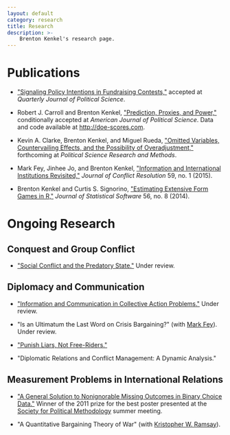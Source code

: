 ```yaml
---
layout: default
category: research
title: Research
description: >-
    Brenton Kenkel's research page.
---
```


# Publications

* ["Signaling Policy Intentions in Fundraising Contests,"](data/valence.pdf) accepted at *Quarterly Journal of Political Science*.

* Robert J. Carroll and Brenton Kenkel, ["Prediction, Proxies, and Power,"](data/doe.pdf) conditionally accepted at *American Journal of Political Science*.  Data and code available at <http://doe-scores.com>.

* Kevin A. Clarke, Brenton Kenkel, and Miguel Rueda, ["Omitted Variables, Countervailing Effects, and the Possibility of Overadjustment,"](https://doi.org/10.1017/psrm.2016.46) forthcoming at *Political Science Research and Methods*.

* Mark Fey, Jinhee Jo, and Brenton Kenkel, ["Information and International Institutions Revisited,"](http://dx.doi.org/10.1177/0022002713503285) *Journal of Conflict Resolution* 59, no. 1 (2015).

* Brenton Kenkel and Curtis S. Signorino, ["Estimating Extensive Form Games in R,"](http://www.jstatsoft.org/v56/i08) *Journal of Statistical Software* 56, no. 8 (2014).


# Ongoing Research

## Conquest and Group Conflict

* ["Social Conflict and the Predatory State."](data/divconq.pdf)  Under review.


## Diplomacy and Communication

* ["Information and Communication in Collective Action Problems."](data/ca1.pdf)  Under review.

* "Is an Ultimatum the Last Word on Crisis Bargaining?" (with [Mark Fey](https://www.rochester.edu/college/faculty/markfey/index.html)).  Under review.

* ["Punish Liars, Not Free-Riders."](data/punish-liars.pdf)

* "Diplomatic Relations and Conflict Management: A Dynamic Analysis."


## Measurement Problems in International Relations

* ["A General Solution to Nonignorable Missing Outcomes in Binary Choice Data."](data/idlogit.pdf)  Winner of the 2011 prize for the best poster presented at the [Society for Political Methodology](http://polmeth.wustl.edu) summer meeting.

* "A Quantitative Bargaining Theory of War" (with [Kristopher W. Ramsay](http://scholar.princeton.edu/kramsay/home)).
